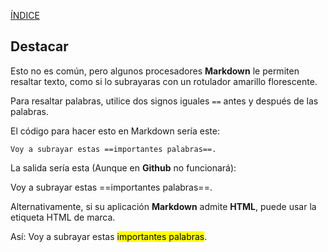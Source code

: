 [ÍNDICE](https://github.com/Zet0699/Guia_markdown/blob/Zet_main/README.md)


## **Destacar**

Esto no es común, pero algunos procesadores **Markdown** le permiten resaltar texto, como si lo subrayaras con un rotulador amarillo florescente.


 
Para resaltar palabras, utilice dos signos iguales `==` antes y después de las palabras.


El código para hacer esto en Markdown sería este:

`Voy a subrayar estas ==importantes palabras==.`

La salida sería esta (Aunque en **Github** no funcionará):

Voy a subrayar estas ==importantes palabras==.

Alternativamente, si su aplicación **Markdown** admite **HTML**, puede usar la etiqueta HTML de marca.

Así:
Voy a subrayar estas <mark>importantes palabras</mark>.



